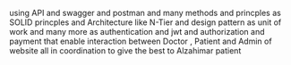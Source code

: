 using API and swagger and postman and many methods and princples as SOLID princples and Architecture like N-Tier and design pattern as unit of work and many more as authentication and jwt and authorization and payment that enable interaction between Doctor , Patient and Admin of website all in coordination to give the best to Alzahimar patient 
